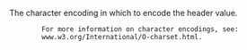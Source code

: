 The character encoding in which to encode the header value.

            For more information on character encodings, see:
            www.w3.org/International/O-charset.html.